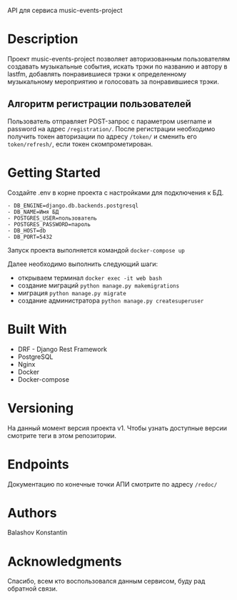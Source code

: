 API для сервиса music-events-project 

# Description
Проект music-events-project позволяет авторизованным пользователям создавать
музыкальные события, искать трэки по названию и автору в lastfm, добавлять 
понравившиеся трэки к определенному музыкальному мероприятию и голосовать
за понравившиеся трэки.


## Алгоритм регистрации пользователей
Пользователь отправляет POST-запрос с параметром username и password на адрес
`/registration/`. После регистрации необходимо получить токен авторизации по адресу
`/token/` и сменить его `token/refresh/`, если токен скомпрометирован.


# Getting Started
Создайте .env в корне проекта с настройками для подключения к БД.
```
- DB_ENGINE=django.db.backends.postgresql
- DB_NAME=Имя БД
- POSTGRES_USER=пользователь
- POSTGRES_PASSWORD=пароль
- DB_HOST=db
- DB_PORT=5432
```

Запуск проекта выполняется командой `docker-compose up`
 
Далее необходимо выполнить следующий шаги:
 - открываем терминал `docker exec -it web bash`
 - создание миграций `python manage.py makemigrations`
 - миграция `python manage.py migrate`
 - создание администратора `python manage.py createsuperuser`
 
 
# Built With
- DRF - Django Rest Framework
- PostgreSQL
- Nginx 
- Docker
- Docker-compose


# Versioning
На данный момент версия проекта v1. Чтобы узнать доступные версии смотрите теги в этом репозитории.

# Endpoints
Документацию по конечные точки АПИ смотрите по адресу `/redoc/`

# Authors
Balashov Konstantin

# Acknowledgments
Спасибо, всем кто воспользовался данным сервисом, буду рад обратной связи.
